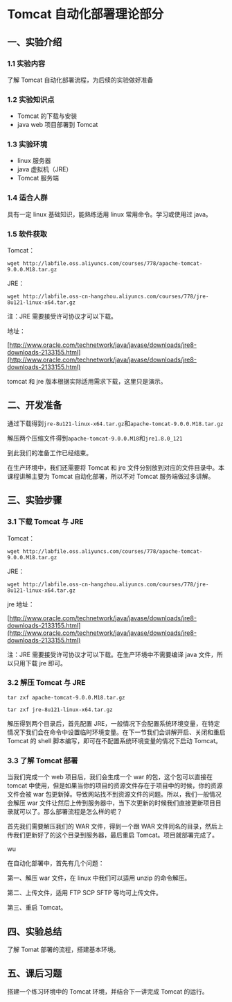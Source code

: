# Tomcat 自动化部署理论部分

## 一、实验介绍

### 1.1 实验内容

了解 Tomcat 自动化部署流程，为后续的实验做好准备

### 1.2 实验知识点

- Tomcat 的下载与安装
- java web 项目部署到 Tomcat

### 1.3 实验环境

- linux 服务器
- java 虚拟机（JRE）
- Tomcat 服务端

### 1.4 适合人群

具有一定 linux 基础知识，能熟练适用 linux 常用命令。学习或使用过 java。

### 1.5 软件获取

Tomcat：

```
wget http://labfile.oss.aliyuncs.com/courses/778/apache-tomcat-9.0.0.M18.tar.gz

```

JRE：

```
wget http://labfile.oss-cn-hangzhou.aliyuncs.com/courses/778/jre-8u121-linux-x64.tar.gz

```

注：JRE 需要接受许可协议才可以下载。

地址：

[http://www.oracle.com/technetwork/java/javase/downloads/jre8-downloads-2133155.html](http://www.oracle.com/technetwork/java/javase/downloads/jre8-downloads-2133155.html)

tomcat 和 jre 版本根据实际适用需求下载，这里只是演示。

## 二、开发准备

通过下载得到`jre-8u121-linux-x64.tar.gz`和`apache-tomcat-9.0.0.M18.tar.gz`

解压两个压缩文件得到`apache-tomcat-9.0.0.M18`和`jre1.8.0_121`

到此我们的准备工作已经结束。

在生产环境中，我们还需要将 Tomcat 和 jre 文件分别放到对应的文件目录中。本课程讲解主要为 Tomcat 自动化部署，所以不对 Tomcat 服务端做过多讲解。

## 三、实验步骤

### 3.1 下载 Tomcat 与 JRE

Tomcat：

```
wget http://labfile.oss.aliyuncs.com/courses/778/apache-tomcat-9.0.0.M18.tar.gz

```

JRE：

```
wget http://labfile.oss-cn-hangzhou.aliyuncs.com/courses/778/jre-8u121-linux-x64.tar.gz

```

jre 地址：

[http://www.oracle.com/technetwork/java/javase/downloads/jre8-downloads-2133155.html](http://www.oracle.com/technetwork/java/javase/downloads/jre8-downloads-2133155.html)

注：JRE 需要接受许可协议才可以下载。在生产环境中不需要编译 java 文件，所以只用下载 jre 即可。

### 3.2 解压 Tomcat 与 JRE

```
tar zxf apache-tomcat-9.0.0.M18.tar.gz

```

```
tar zxf jre-8u121-linux-x64.tar.gz

```

解压得到两个目录后，首先配置 JRE，一般情况下会配置系统环境变量，在特定情况下我们会在命令中设置临时环境变量。在下一节我们会讲解开启、关闭和重启 Tomcat 的 shell 脚本编写，即可在不配置系统环境变量的情况下启动 Tomcat。

### 3.3 了解 Tomcat 部署

当我们完成一个 web 项目后，我们会生成一个 war 的包，这个包可以直接在 tomcat 中使用，但是如果当你的项目的资源文件存在于项目中的时候，你的资源文件会被 war 包更新掉。导致网站找不到资源文件的问题。所以，我们一般情况会解压 war 文件让然后上传到服务器中，当下次更新的时候我们直接更新项目目录就可以了。那么部署流程是怎么样的呢？

首先我们需要解压我们的 WAR 文件，得到一个跟 WAR 文件同名的目录，然后上传我们更新好了的这个目录到服务器，最后重启 Tomcat。项目就部署完成了。

wu

在自动化部署中，首先有几个问题：

第一、解压 war 文件，在 linux 中我们可以适用 unzip 的命令解压。

第二、上传文件，适用 FTP SCP SFTP 等均可上传文件。

第三、重启 Tomcat。

## 四、实验总结

了解 Tomat 部署的流程，搭建基本环境。

## 五、课后习题

搭建一个练习环境中的 Tomcat 环境，并结合下一讲完成 Tomcat 的运行。